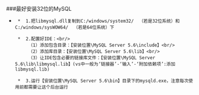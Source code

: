 ###最好安装32位的MySQL
*  ```
    *  1.把libmysql.dll复制到C:/windows/system32/  （若是32位系统）和C:/windows/sysWOW64/  （若是64位系统）下
    
    *  2.配置好IDE：<br/>
        （1）添加包含目录：【安装位置\MySQL Server 5.6\include】<br/>
        （2）添加库目录：【安装位置\MySQL Server 5.6\lib】<br/>
        （3）让IDE包含必要的链接库文件：【安装位置\MySQL Server 5.6\lib\libmysql.lib】(vs中一般为‘链接器’-‘输入’-‘附加依赖项’:添加libmysql.lib)
    
    *  3.运行【安装位置\MySQL Server 5.6\bin】目录下的mysqld.exe，注意每次使用前都需要让这个后台运行
    ```

    
